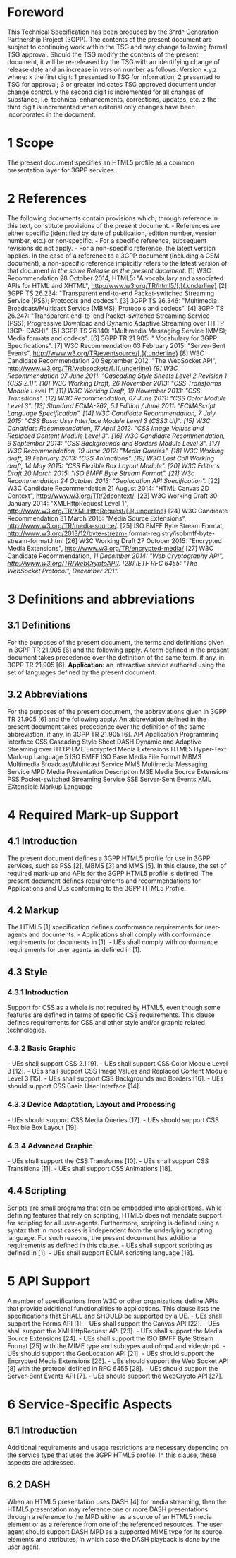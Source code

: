 # Foreword
This Technical Specification has been produced by the 3^rd^ Generation
Partnership Project (3GPP).
The contents of the present document are subject to continuing work within the
TSG and may change following formal TSG approval. Should the TSG modify the
contents of the present document, it will be re-released by the TSG with an
identifying change of release date and an increase in version number as
follows:
Version x.y.z
where:
x the first digit:
1 presented to TSG for information;
2 presented to TSG for approval;
3 or greater indicates TSG approved document under change control.
y the second digit is incremented for all changes of substance, i.e. technical
enhancements, corrections, updates, etc.
z the third digit is incremented when editorial only changes have been
incorporated in the document.
# 1 Scope
The present document specifies an HTML5 profile as a common presentation layer
for 3GPP services.
# 2 References
The following documents contain provisions which, through reference in this
text, constitute provisions of the present document.
\- References are either specific (identified by date of publication, edition
number, version number, etc.) or non‑specific.
\- For a specific reference, subsequent revisions do not apply.
\- For a non-specific reference, the latest version applies. In the case of a
reference to a 3GPP document (including a GSM document), a non-specific
reference implicitly refers to the latest version of that document _in the
same Release as the present document_.
[1] W3C Recommendation 28 October 2014, HTML5: \"A vocabulary and associated
APIs for HTML and XHTML\", http://www.w3.org/TR/html5/[.]{.underline}
[2] 3GPP TS 26.234: \"Transparent end-to-end Packet-switched Streaming Service
(PSS); Protocols and codecs\".
[3] 3GPP TS 26.346: \"Multimedia Broadcast/Multicast Service (MBMS); Protocols
and codecs\".
[4] 3GPP TS 26.247: \"Transparent end-to-end Packet-switched Streaming Service
(PSS); Progressive Download and Dynamic Adaptive Streaming over HTTP (3GP-
DASH)\".
[5] 3GPP TS 26.140: \"Multimedia Messaging Service (MMS); Media formats and
codecs\".
[6] 3GPP TR 21.905: \" Vocabulary for 3GPP Specifications\".
[7] W3C Recommendation 03 February 2015: \"Server-Sent Events\",
http://www.w3.org/TR/eventsource/[.]{.underline}
[8] W3C Candidate Recommendation 20 September 2012: \"The WebSocket API\",
http://www.w3.org/TR/websockets/[.]{.underline}
_[9] W3C Recommendation 07 June 2011: \"Cascading Style Sheets Level 2
Revision 1 (CSS 2.1)\"._
_[10] W3C Working Draft, 26 November 2013: \"CSS Transforms Module Level 1\"._
_[11] W3C Working Draft, 19 November 2013: \"CSS Transitions\"._
_[12] W3C Recommendation, 07 June 2011: \"CSS Color Module Level 3\"._
_[13] Standard ECMA-262, 5.1 Edition / June 2011: \"ECMAScript Language
Specification\"._
_[14] W3C Candidate Recommendation, 7 July 2015: \"CSS Basic User Interface
Module Level 3 (CSS3 UI)\"._
_[15] W3C Candidate Recommendation, 17 April 2012: \"CSS Image Values and
Replaced Content Module Level 3\"._
_[16] W3C Candidate Recommendation, 9 September 2014: \"CSS Backgrounds and
Borders Module Level 3\"._
_[17] W3C Recommendation, 19 June 2012: \"Media Queries\"._
_[18] W3C Working draft, 19 February 2013: \"CSS Animations\"._
_[19] W3C Last Call Working draft, 14 May 2015: \"CSS Flexible Box Layout
Module\"._
_[20] W3C Editor\'s Draft 20 March 2015: \"ISO BMFF Byte Stream Format\"._
_[21] W3c Recommendation 24 October 2013: \"Geolocation API Specification\"._
[22] W3C Candidate Recommendation 21 August 2014: \"HTML Canvas 2D Context\",
http://www.w3.org/TR/2dcontext/.
[23] W3C Working Draft 30 January 2014: \"XMLHttpRequest Level 1\",
http://www.w3.org/TR/XMLHttpRequest/[.]{.underline}
[24] W3C Candidate Recommendation 31 March 2015: \"Media Source Extensions\",
http://www.w3.org/TR/media-source/.
[25] ISO BMFF Byte Stream Format, http://www.w3.org/2013/12/byte-stream-
format-registry/isobmff-byte-stream-format.html
[26] W3C Working Draft 27 October 2015: \"Encrypted Media Extensions\",
http://www.w3.org/TR/encrypted-media/
[27] W3C Candidate Recommendation, _11 December 2014: \"Web Cryptography
API\", http://www.w3.org/TR/WebCryptoAPI/._
_[28] IETF RFC 6455: \"The WebSocket Protocol\", December 2011._
# 3 Definitions and abbreviations
## 3.1 Definitions
For the purposes of the present document, the terms and definitions given in
3GPP TR 21.905 [6] and the following apply. A term defined in the present
document takes precedence over the definition of the same term, if any, in
3GPP TR 21.905 [6].
**Application:** an interactive service authored using the set of languages
defined by the present document.
## 3.2 Abbreviations
For the purposes of the present document, the abbreviations given in 3GPP TR
21.905 [6] and the following apply. An abbreviation defined in the present
document takes precedence over the definition of the same abbreviation, if
any, in 3GPP TR 21.905 [6].
API Application Programming Interface
CSS Cascading Style Sheet
DASH Dynamic and Adaptive Streaming over HTTP
EME Encrypted Media Extensions
HTML5 Hyper-Text Mark-up Language 5
ISO BMFF ISO Base Media File Format
MBMS Multimedia Broadcast/Multicast Service
MMS Multimedia Messaging Service
MPD Media Presentation Description
MSE Media Source Extensions
PSS Packet-switched Streaming Service
SSE Server-Sent Events
XML EXtensible Markup Language
# 4 Required Mark-up Support
## 4.1 Introduction
The present document defines a 3GPP HTML5 profile for use in 3GPP services,
such as PSS [2], MBMS [3] and MMS [5]. In this clause, the set of required
mark-up and APIs for the 3GPP HTML5 profile is defined.
The present document defines requirements and recommendations for Applications
and UEs conforming to the 3GPP HTML5 Profile.
## 4.2 Markup
The HTML5 [1] specification defines conformance requirements for user-agents
and documents:
\- Applications shall comply with conformance requirements for documents in
[1].
\- UEs shall comply with conformance requirements for user agents as defined
in [1].
## 4.3 Style
### 4.3.1 Introduction
Support for CSS as a whole is not required by HTML5, even though some features
are defined in terms of specific CSS requirements. This clause defines
requirements for CSS and other style and/or graphic related technologies.
### 4.3.2 Basic Graphic
\- UEs shall support CSS 2.1 [9].
\- UEs shall support CSS Color Module Level 3 [12].
\- UEs shall support CSS Image Values and Replaced Content Module Level 3
[15].
\- UEs shall support CSS Backgrounds and Borders [16].
\- UEs should support CSS Basic User Interface [14].
### 4.3.3 Device Adaptation, Layout and Processing
\- UEs should support CSS Media Queries [17].
\- UEs should support CSS Flexible Box Layout [19].
### 4.3.4 Advanced Graphic
\- UEs shall support the CSS Transforms [10].
\- UEs shall support CSS Transitions [11].
\- UEs shall support CSS Animations [18].
## 4.4 Scripting
Scripts are small programs that can be embedded into applications. While
defining features that rely on scripting, HTML5 does not mandate support for
scripting for all user-agents. Furthermore, scripting is defined using a
syntax that in most cases is independent from the underlying scripting
language. For such reasons, the present document has additional requirements
as defined in this clause.
\- UEs shall support scripting as defined in [1].
\- UEs shall support ECMA scripting language [13].
# 5 API Support
A number of specifications from W3C or other organizations define APIs that
provide additional functionalities to applications. This clause lists the
specifications that SHALL and SHOULD be supported by a UE.
\- UEs shall support the Forms API [1].
\- UEs shall support the Canvas API [22].
\- UEs shall support the XMLHttpRequest API [23].
\- UEs shall support the Media Source Extensions [24].
\- UEs shall support the ISO BMFF Byte Stream Format [25] with the MIME type
and subtypes audio/mp4 and video/mp4.
\- UEs should support the GeoLocation API [21].
\- UEs should support the Encrypted Media Extensions [26].
\- UEs should support the Web Socket API [8] with the protocol defined in RFC
6455 [28].
\- UEs should support the Server-Sent Events API [7].
\- UEs should support the WebCrypto API [27].
# 6 Service-Specific Aspects
## 6.1 Introduction
Additional requirements and usage restrictions are necessary depending on the
service type that uses the 3GPP HTML5 profile. In this clause, these aspects
are addressed.
## 6.2 DASH
When an HTML5 presentation uses DASH [4] for media streaming, then the HTML5
presentation may reference one or more DASH presentations through a reference
to the MPD either as a source of an HTML5 media element or as a reference from
one of the referenced resources.
The user agent should support DASH MPD as a supported MIME type for its source
elements and attributes, in which case the DASH playback is done by the user
agent.
#